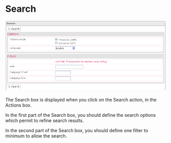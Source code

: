 <!--
parent: Deliveries
created_at: '2012-04-12 19:12:24'
updated_at: '2013-03-13 14:12:44'
authors:
    - 'Jérôme Bogaerts'
contributors:
    - 'Sophie Doublet'
tags:
    - Deliveries
-->

Search
======

![](../resources/campaigns-search.png)

The Search box is displayed when you click on the Search action, in the Actions box.<br/>

In the first part of the Search box, you should define the search options which permit to refine search results.<br/>

In the second part of the Search box, you should define one filter to minimum to allow the search.


